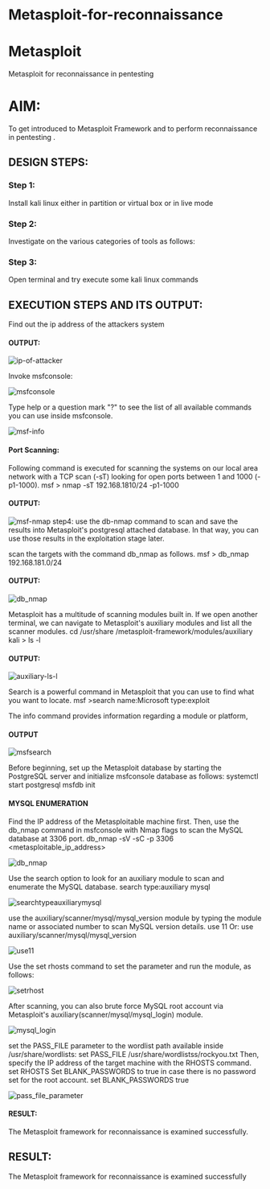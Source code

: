 # Metasploit-for-reconnaissance
# Metasploit
Metasploit for reconnaissance in pentesting

# AIM:

To get introduced to Metasploit Framework and to  perform reconnaissance  in pentesting .

## DESIGN STEPS:

### Step 1:

Install kali linux either in partition or virtual box or in live mode

### Step 2:

Investigate on the various categories of tools as follows:

### Step 3:

Open terminal and try execute some kali linux commands

## EXECUTION STEPS AND ITS OUTPUT:
Find out the ip address of the attackers system


#### OUTPUT:
![ip-of-attacker](https://github.com/Manoj162004/Metasploit-for-reconnaissance/assets/120365042/3124bd5e-f8c7-49c8-843f-f798d3c2a6fc)

Invoke msfconsole:

![msfconsole](https://github.com/Manoj162004/Metasploit-for-reconnaissance/assets/120365042/ab8fc40d-0e55-40fb-aa28-a2567dffd231)

Type help or a question mark "?" to see the list of all available commands you can use inside msfconsole.

![msf-info](https://github.com/Manoj162004/Metasploit-for-reconnaissance/assets/120365042/9418b63d-9976-49f0-b2f1-23f505936edf)

#### Port Scanning:
Following command is executed for scanning the systems on our local area network with a TCP scan (-sT) looking for open ports between 1 and 1000 (-p1-1000).
msf >  nmap -sT 192.168.1810/24 -p1-1000
#### OUTPUT:
![msf-nmap](https://github.com/Manoj162004/Metasploit-for-reconnaissance/assets/120365042/3e461f4c-1e49-4477-9455-e695fb8b050f)
step4:
use the db-nmap command to scan and save the results into Metasploit's postgresql attached database. In that way, you can use those results in the exploitation stage later.

scan the targets with the command db_nmap as follows.
msf > db_nmap 192.168.181.0/24
#### OUTPUT:

![db_nmap](https://github.com/Manoj162004/Metasploit-for-reconnaissance/assets/120365042/78cf8911-1cfc-4b2e-96a1-319c70156555)

Metasploit has a multitude of scanning modules built in. If we open another terminal, we can navigate to Metasploit's auxiliary modules and list all the scanner modules.
cd /usr/share /metasploit-framework/modules/auxiliary
kali > ls -l
#### OUTPUT:

![auxiliary-ls-l](https://github.com/Manoj162004/Metasploit-for-reconnaissance/assets/120365042/87dd0e6a-ba3a-4066-af83-fdb2daa0aae9)

Search is a powerful command in Metasploit that you can use to find what you want to locate. 
msf >search name:Microsoft type:exploit

The info command provides information regarding a module or platform,
#### OUTPUT
![msfsearch](https://github.com/Manoj162004/Metasploit-for-reconnaissance/assets/120365042/dc038257-ee12-4ee7-8477-c2a7192cab98)

Before beginning, set up the Metasploit database by starting the PostgreSQL server and initialize msfconsole database as follows:
systemctl start postgresql
msfdb init
#### MYSQL ENUMERATION
Find the IP address of the Metasploitable machine first. Then, use the db_nmap command in msfconsole with Nmap flags to scan the MySQL database at 3306 port.
db_nmap -sV -sC -p 3306 <metasploitable_ip_address>

![db_nmap](https://github.com/Manoj162004/Metasploit-for-reconnaissance/assets/120365042/78cf8911-1cfc-4b2e-96a1-319c70156555)

Use the search option to look for an auxiliary module to scan and enumerate the MySQL database.
search type:auxiliary mysql

![searchtypeauxiliarymysql](https://github.com/Manoj162004/Metasploit-for-reconnaissance/assets/120365042/420e94f9-8eeb-44e9-9f06-925cb627eb66)

use the auxiliary/scanner/mysql/mysql_version module by typing the module name or associated number to scan MySQL version details.
use 11 Or: use auxiliary/scanner/mysql/mysql_version

![use11](https://github.com/Manoj162004/Metasploit-for-reconnaissance/assets/120365042/521e3966-f0f2-4e28-b4a4-19133ddb8220)


Use the set rhosts command to set the parameter and run the module, as follows:

![setrhost](https://github.com/Manoj162004/Metasploit-for-reconnaissance/assets/120365042/d129eec5-a1d3-4372-a95d-883e8add8c8e)


After scanning, you can also brute force MySQL root account via Metasploit's auxiliary(scanner/mysql/mysql_login) module.

![mysql_login](https://github.com/Manoj162004/Metasploit-for-reconnaissance/assets/120365042/27c829a5-e0e3-4488-a0a9-87156cff2ea7)

set the PASS_FILE parameter to the wordlist path available inside /usr/share/wordlists:
set PASS_FILE /usr/share/wordlistss/rockyou.txt
Then, specify the IP address of the target machine with the RHOSTS command.
set RHOSTS <metasploitable-ip-address>
Set BLANK_PASSWORDS to true in case there is no password set for the root account.
set BLANK_PASSWORDS true

![pass_file_parameter](https://github.com/Manoj162004/Metasploit-for-reconnaissance/assets/120365042/fa4a5ed2-12c3-409b-9af3-ae5b8c543615)

#### RESULT:
The Metasploit framework for reconnaissance is  examined successfully.











## RESULT:
The Metasploit framework for reconnaissance is  examined successfully
